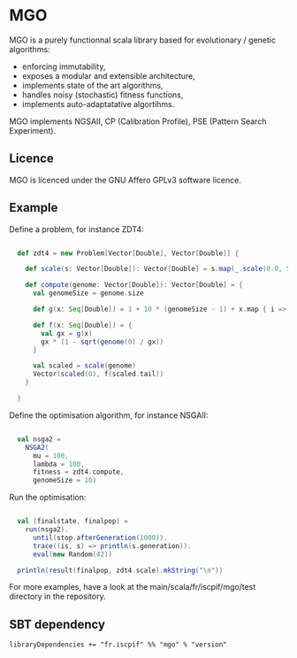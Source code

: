 MGO
===

MGO is a purely functionnal scala library based for evolutionary / genetic algorithms:
* enforcing immutability,
* exposes a modular and extensible architecture,
* implements state of the art algorithms,
* handles noisy (stochastic) fitness functions,
* implements auto-adaptatative algortihms.

MGO implements NGSAII, CP (Calibration Profile), PSE (Pattern Search Experiment).

Licence
-------

MGO is licenced under the GNU Affero GPLv3 software licence. 

Example
-------

Define a problem, for instance ZDT4:

```scala

  def zdt4 = new Problem[Vector[Double], Vector[Double]] {

    def scale(s: Vector[Double]): Vector[Double] = s.map(_.scale(0.0, 5.0))

    def compute(genome: Vector[Double]): Vector[Double] = {
      val genomeSize = genome.size

      def g(x: Seq[Double]) = 1 + 10 * (genomeSize - 1) + x.map { i => pow(i, 2) - 10 * cos(4 * Pi * i) }.sum

      def f(x: Seq[Double]) = {
        val gx = g(x)
        gx * (1 - sqrt(genome(0) / gx))
      }

      val scaled = scale(genome)
      Vector(scaled(0), f(scaled.tail))
    }

  }

```

Define the optimisation algorithm, for instance NSGAII:

```scala

  val nsga2 =
    NSGA2(
      mu = 100,
      lambda = 100,
      fitness = zdt4.compute,
      genomeSize = 10)

```

Run the optimisation:

```scala

  val (finalstate, finalpop) =
    run(nsga2).
      until(stop.afterGeneration(1000)).
      trace((is, s) => println(s.generation)).
      eval(new Random(42))

  println(result(finalpop, zdt4.scale).mkString("\n"))

```

For more examples, have a look at the main/scala/fr/iscpif/mgo/test directory in the repository.
  
SBT dependency
----------------

    libraryDependencies += "fr.iscpif" %% "mgo" % "version"


